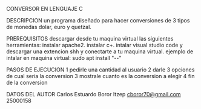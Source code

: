 CONVERSOR EN LENGUAJE C

DESCRIPCION
un programa diseñado para hacer conversiones de 3 tipos de monedas dolar, euro y quetzal.

PREREQUISITOS
descargar desde tu maquina virtual las siguientes herramientas:
instalar apache2.
instalar c+.
intalar visual studio code y descargar una extencion shh y conectarte a tu maquina virtual.
ejemplo de intalar en maquina virtual: sudo apt install "--"

PASOS DE EJECUCION
1 pedirle una cantidad al usuario
2 darle 3 opciones de cual seria la conversion 
3 mostrale cuanto es la conversion a elegir 
4 fin de la conversion

DATOS DEL AUTOR 
Carlos Estuardo Boror Itzep
cboror70@gmail.com
25000158




